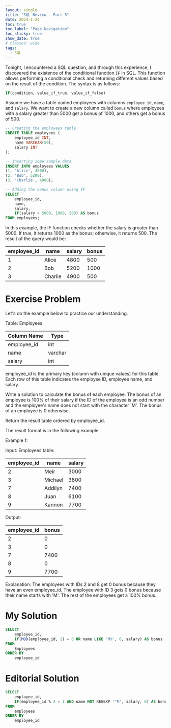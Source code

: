 ```yaml
---
layout: single
title: "SQL Review - Part 5"
date: 2024-1-24
toc: true
toc_label: "Page Navigation"
toc_sticky: true
show_date: true
# classes: wide
tags:
  - SQL
---
```

Tonight, I encountered a SQL question, and through this experience, I discovered the existence of the conditional function `IF` in SQL. This function allows performing a conditional check and returning different values based on the result of the condition. The syntax is as follows:
```sql
IF(condition, value_if_true, value_if_false)
```

Assume we have a table named employees with columns `employee_id`, `name`, and `salary`. We want to create a new column called `bonus` where employees with a salary greater than 5000 get a bonus of 1000, and others get a bonus of 500.

```sql
-- Creating the employees table
CREATE TABLE employees (
    employee_id INT,
    name VARCHAR(50),
    salary INT
);

-- Inserting some sample data
INSERT INTO employees VALUES
(1, 'Alice', 4800),
(2, 'Bob', 5200),
(3, 'Charlie', 4900);

-- Adding the bonus column using IF
SELECT 
    employee_id,
    name,
    salary,
    IF(salary > 5000, 1000, 500) AS bonus
FROM employees;

```

In this example, the IF function checks whether the salary is greater than 5000. If true, it returns 1000 as the bonus; otherwise, it returns 500. The result of the query would be:

| employee_id | name    | salary | bonus |
|-------------|---------|--------|-------|
| 1           | Alice   | 4800   | 500   |
| 2           | Bob     | 5200   | 1000  |
| 3           | Charlie | 4900   | 500   |


# Exercise Problem
Let's do the example below to practice our understanding.

Table: Employees

| Column Name | Type    |
|-------------|---------|
| employee_id | int     |
| name        | varchar |
| salary      | int     |

employee_id is the primary key (column with unique values) for this table.
Each row of this table indicates the employee ID, employee name, and salary.
 

Write a solution to calculate the bonus of each employee. The bonus of an employee is 100% of their salary if the ID of the employee is an odd number and the employee's name does not start with the character 'M'. The bonus of an employee is 0 otherwise.

Return the result table ordered by employee_id.

The result format is in the following example.

 

Example 1:

Input: 
Employees table:

| employee_id | name    | salary |
|-------------|---------|--------|
| 2           | Meir    | 3000   |
| 3           | Michael | 3800   |
| 7           | Addilyn | 7400   |
| 8           | Juan    | 6100   |
| 9           | Kannon  | 7700   |

Output: 

| employee_id | bonus |
|-------------|-------|
| 2           | 0     |
| 3           | 0     |
| 7           | 7400  |
| 8           | 0     |
| 9           | 7700  |

Explanation: 
The employees with IDs 2 and 8 get 0 bonus because they have an even employee_id.
The employee with ID 3 gets 0 bonus because their name starts with 'M'.
The rest of the employees get a 100% bonus.

# My Solution
```sql
SELECT
    employee_id,
    IF(MOD(employee_id, 2) = 0 OR name LIKE 'M%', 0, salary) AS bonus
FROM
    Employees
ORDER BY
    employee_id
```

# Editorial Solution
```sql
SELECT 
    employee_id,
    IF(employee_id % 2 = 1 AND name NOT REGEXP '^M', salary, 0) AS bonus 
FROM 
    employees 
ORDER BY 
    employee_id
```